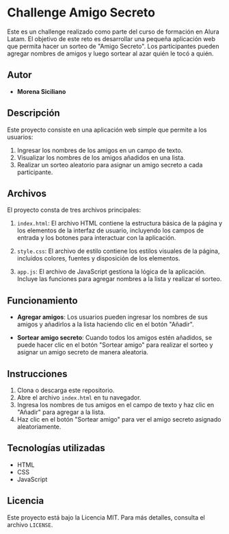 # Challenge Amigo Secreto

Este es un challenge realizado como parte del curso de formación en Alura Latam. El objetivo de este reto es desarrollar una pequeña aplicación web que permita hacer un sorteo de "Amigo Secreto". Los participantes pueden agregar nombres de amigos y luego sortear al azar quién le tocó a quién.

## Autor

- **Morena Siciliano**

## Descripción

Este proyecto consiste en una aplicación web simple que permite a los usuarios:

1. Ingresar los nombres de los amigos en un campo de texto.
2. Visualizar los nombres de los amigos añadidos en una lista.
3. Realizar un sorteo aleatorio para asignar un amigo secreto a cada participante.

## Archivos

El proyecto consta de tres archivos principales:

1. `index.html`: El archivo HTML contiene la estructura básica de la página y los elementos de la interfaz de usuario, incluyendo los campos de entrada y los botones para interactuar con la aplicación.
   
2. `style.css`: El archivo de estilo contiene los estilos visuales de la página, incluidos colores, fuentes y disposición de los elementos.

3. `app.js`: El archivo de JavaScript gestiona la lógica de la aplicación. Incluye las funciones para agregar nombres a la lista y realizar el sorteo.

## Funcionamiento

- **Agregar amigos**: Los usuarios pueden ingresar los nombres de sus amigos y añadirlos a la lista haciendo clic en el botón "Añadir".
  
- **Sortear amigo secreto**: Cuando todos los amigos estén añadidos, se puede hacer clic en el botón "Sortear amigo" para realizar el sorteo y asignar un amigo secreto de manera aleatoria.

## Instrucciones

1. Clona o descarga este repositorio.
2. Abre el archivo `index.html` en tu navegador.
3. Ingresa los nombres de tus amigos en el campo de texto y haz clic en "Añadir" para agregar a la lista.
4. Haz clic en el botón "Sortear amigo" para ver el amigo secreto asignado aleatoriamente.

## Tecnologías utilizadas

- HTML
- CSS
- JavaScript

## Licencia

Este proyecto está bajo la Licencia MIT. Para más detalles, consulta el archivo `LICENSE`.
